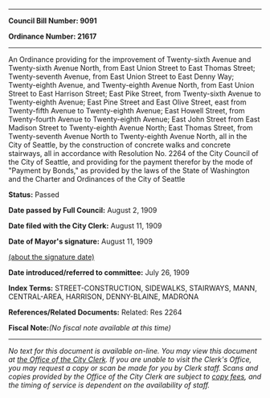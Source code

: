 

********

**Council Bill Number: 9091**
   
**Ordinance Number: 21617**
********

 An Ordinance providing for the improvement of Twenty-sixth Avenue and Twenty-sixth Avenue North, from East Union Street to East Thomas Street; Twenty-seventh Avenue, from East Union Street to East Denny Way; Twenty-eighth Avenue, and Twenty-eighth Avenue North, from East Union Street to East Harrison Street; East Pike Street, from Twenty-sixth Avenue to Twenty-eighth Avenue; East Pine Street and East Olive Street, east from Twenty-fifth Avenue to Twenty-eighth Avenue; East Howell Street, from Twenty-fourth Avenue to Twenty-eighth Avenue; East John Street from East Madison Street to Twenty-eighth Avenue North; East Thomas Street, from Twenty-seventh Avenue North to Twenty-eighth Avenue North, all in the City of Seattle, by the construction of concrete walks and concrete stairways, all in accordance with Resolution No. 2264 of the City Council of the City of Seattle, and providing for the payment therefor by the mode of "Payment by Bonds," as provided by the laws of the State of Washington and the Charter and Ordinances of the City of Seattle

**Status:** Passed
   
**Date passed by Full Council:** August 2, 1909
   
**Date filed with the City Clerk:** August 11, 1909
   
**Date of Mayor's signature:** August 11, 1909
   
[(about the signature date)](/~public/approvaldate.htm)
   
   
   
**Date introduced/referred to committee:** July 26, 1909
   
   
**Index Terms:** STREET-CONSTRUCTION, SIDEWALKS, STAIRWAYS, MANN, CENTRAL-AREA, HARRISON, DENNY-BLAINE, MADRONA

**References/Related Documents:** Related: Res 2264

**Fiscal Note:**_(No fiscal note available at this time)_
********

_No text for this document is available on-line. You may view this document at [the Office of the City Clerk](http://www.seattle.gov/leg/clerk/contactUs.htm). If you are unable to visit the Clerk's Office, you may request a copy or scan be made for you by Clerk staff. Scans and copies provided by the Office of the City Clerk are subject to [copy fees](http://clerk.seattle.gov/~public/clerkfees.htm), and the timing of service is dependent on the availability of staff._

